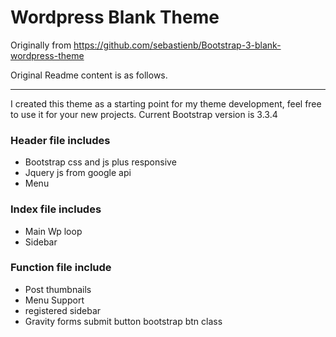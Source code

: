 # Wordpress Blank Theme

Originally from https://github.com/sebastienb/Bootstrap-3-blank-wordpress-theme

Original Readme content is as follows.

--------------------------------------------

I created this theme as a starting point for my theme development, feel free to use it for your new projects. 
Current Bootstrap version is 3.3.4

### Header file includes
* Bootstrap css and js plus responsive
* Jquery js from google api
* Menu


### Index file includes
* Main Wp loop
* Sidebar

### Function file include
* Post thumbnails
* Menu Support
* registered sidebar
* Gravity forms submit button bootstrap btn class

